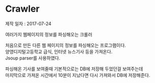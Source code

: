 # Crawler
제작 일자 : 2017-07-24

여러가지 웹페이지의 정보를 파싱해오는 크롤러

처음으로 만든 다른 웹 페이지의 정보를 파싱해오는 프로그램이다.<br>
양영디지털고등학교 급식, 인터넷 뉴스기사 등을 가져온다.<br>
Jsoup parser를 사용하였다.

파싱해온 기사를 보여줄때 기본적으로는 DB에 저장해 두었던걸 보여주는데<br>
마지막으로 가져온 시간에서 10분이 지났다면 다시 가져와서 DB에 저장해준다.
